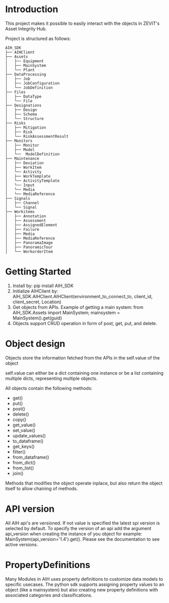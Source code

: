 # Introduction 
This project makes it possible to easily interact with the objects in ZEVIT's Asset Integrity Hub.

Project is structured as follows:

```
AIH_SDK
├── AIHClient
├── Assets
│   ├── Equipment
│   ├── MainSystem
│   └── Plant
├── DataProcessing
│   ├── Job
│   ├── JobConfiguration
│   └── JobDefinition
├── Files
│   ├── DataType
│   └── File
├── Designations
│   ├── Design
│   ├── Schema
│   └── Structure
├── Risks
│   ├── Mitigation
│   ├── Risk
│   └── RiskAssessmentResult
├── Monitors
│   ├── Monitor
│   ├── Model
│   └──  ModelDefinition
├── Maintenance
│   ├── Deviation
│   ├── WorkItem
│   └── Activity
│   ├── WorkTemplate
│   └── ActivityTemplate
│   └── Input
│   └── Media
│   └── MediaReference
├── Signals
│   ├── Channel
│   └── Signal
├── Workitems
│   ├── Annotation
│   ├── Assessment
│   ├── AssignedElement
│   ├── Failure
│   ├── Media
│   ├── MediaReference
│   ├── PanoramaImage
│   ├── PanoramicTour
│   └── WorkorderItem
```

# Getting Started
1.	Install by: pip install AIH_SDK
2.	Initialize AIHClient by: AIH_SDK.AIHClient.AIHClient(environment_to_connect_to, client_id, client_secret, Location)
3.	Get objects from APIs. Example of getting a main system: from AIH_SDK.Assets import MainSystem; mainsystem = MainSystem().get(guid)
4.	Objects support CRUD operation in form of post, get, put, and delete.

# Object design
Objects store the information fetched from the APIs in the self.value of the object

self.value can either be a dict containing one instance or be a list containing multiple dicts, representing multiple objects.

All objects contain the following methods:
* get()
* put()
* post()
* delete()
* copy()
* get_value()
* set_value()
* update_values()
* to_dataframe()
* get_keys()
* filter()
* from_dataframe()
* from_dict()
* from_list()
* join()

Methods that modifies the object operate inplace, but also return the object itself to allow chaining of methods.

# API version
All AIH api's are versioned. If not value is specified the latest spi version is selected by default. To specify the version of an api add the argument api_version when creating the instance of you object for example: MainSystem(api_version='1.4').get(). Please see the documentation to see active versions. 

# PropertyDefinitions
Many Modules in AIH uses property definitions to customize data models to specific usecases. The python sdk supports assigning property values to an object (like a mainsystem) but also creating new property definitions with associated categories and classifications. 
